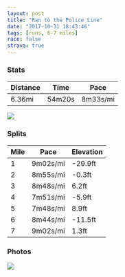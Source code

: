 ```yaml
---
layout: post
title: "Ran to the Police Line"
date: "2017-10-31 18:43:46"
tags: [runs, 6-7 miles]
race: false
strava: true
---
```


### Stats

| Distance | Time | Pace |
|----------|------|------|
|6.36mi|54m20s|8m33s/mi|

<img src='https://maps.googleapis.com/maps/api/staticmap?maptype=roadmap&path=enc:sxrwFflqbMjBmIqOyKAmBzRql@bGyAHoCdMcKr_AfL~YpHfHnFvF~@hEvFp@fMw@jBz@pVu@zBVdS|CfE`Ift@c@`C|CrDtDlNHbFtEBxBdEVrEfJfIXdFzEnLpAbOwHdLoItAUvLcGjK}B[kDuEyBrCmWcE[kFeG}AmBlE_C^qWiCCaB&key=AIzaSyC1MId7bFpkLXNAaYhBSTb8jLyiSqzbDtM&size=800x800&markers=color:yellow|label:S|40.7337,-73.98612&markers=color:green|label:F|40.718549999999965,-74.01620999999997'>

### Splits

| Mile | Pace | Elevation |
|------|------|-----------|
|1|9m02s/mi|-29.9ft|
|2|8m55s/mi|-0.3ft|
|3|8m48s/mi|6.2ft|
|4|7m51s/mi|-5.9ft|
|5|7m48s/mi|8.9ft|
|6|8m44s/mi|-11.5ft|
|7|9m02s/mi|1.3ft|

### Photos
<img src='https://dgtzuqphqg23d.cloudfront.net/nGUFhW3Zf52nAJaF8K8f_UT3NaLO7BeNC8Pj42AVcX0-576x768.jpg'>

